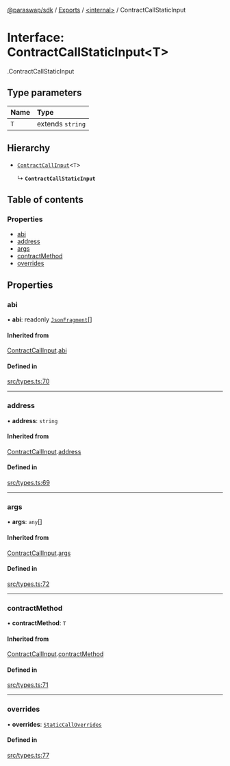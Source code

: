 [@paraswap/sdk](../README.md) / [Exports](../modules.md) / [<internal\>](../modules/internal_.md) / ContractCallStaticInput

# Interface: ContractCallStaticInput<T\>

[<internal>](../modules/internal_.md).ContractCallStaticInput

## Type parameters

| Name | Type |
| :------ | :------ |
| `T` | extends `string` |

## Hierarchy

- [`ContractCallInput`](internal_.ContractCallInput.md)<`T`\>

  ↳ **`ContractCallStaticInput`**

## Table of contents

### Properties

- [abi](internal_.ContractCallStaticInput.md#abi)
- [address](internal_.ContractCallStaticInput.md#address)
- [args](internal_.ContractCallStaticInput.md#args)
- [contractMethod](internal_.ContractCallStaticInput.md#contractmethod)
- [overrides](internal_.ContractCallStaticInput.md#overrides)

## Properties

### abi

• **abi**: readonly [`JsonFragment`](internal_.JsonFragment.md)[]

#### Inherited from

[ContractCallInput](internal_.ContractCallInput.md).[abi](internal_.ContractCallInput.md#abi)

#### Defined in

[src/types.ts:70](https://github.com/paraswap/paraswap-sdk/blob/feat/token-transfer-fees-types/src/types.ts#L70)

___

### address

• **address**: `string`

#### Inherited from

[ContractCallInput](internal_.ContractCallInput.md).[address](internal_.ContractCallInput.md#address)

#### Defined in

[src/types.ts:69](https://github.com/paraswap/paraswap-sdk/blob/feat/token-transfer-fees-types/src/types.ts#L69)

___

### args

• **args**: `any`[]

#### Inherited from

[ContractCallInput](internal_.ContractCallInput.md).[args](internal_.ContractCallInput.md#args)

#### Defined in

[src/types.ts:72](https://github.com/paraswap/paraswap-sdk/blob/feat/token-transfer-fees-types/src/types.ts#L72)

___

### contractMethod

• **contractMethod**: `T`

#### Inherited from

[ContractCallInput](internal_.ContractCallInput.md).[contractMethod](internal_.ContractCallInput.md#contractmethod)

#### Defined in

[src/types.ts:71](https://github.com/paraswap/paraswap-sdk/blob/feat/token-transfer-fees-types/src/types.ts#L71)

___

### overrides

• **overrides**: [`StaticCallOverrides`](internal_.StaticCallOverrides.md)

#### Defined in

[src/types.ts:77](https://github.com/paraswap/paraswap-sdk/blob/feat/token-transfer-fees-types/src/types.ts#L77)
